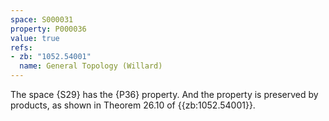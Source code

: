```yaml
---
space: S000031
property: P000036
value: true
refs:
- zb: "1052.54001"
  name: General Topology (Willard)
---
```


The space {S29} has the {P36} property.  And the property is preserved by products, as shown in Theorem 26.10 of {{zb:1052.54001}}.
